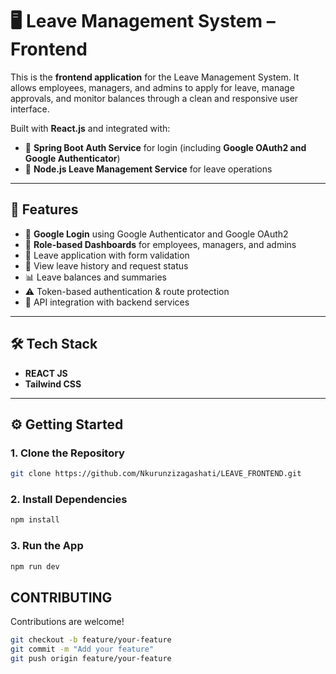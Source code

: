 # 🖥️ Leave Management System – Frontend

This is the **frontend application** for the Leave Management System. It allows employees, managers, and admins to apply for leave, manage approvals, and monitor balances through a clean and responsive user interface.

Built with **React.js** and integrated with:
- 🔐 **Spring Boot Auth Service** for login (including **Google OAuth2 and Google Authenticator**)
- 📡 **Node.js Leave Management Service** for leave operations

---

## 🚀 Features

- 🔐 **Google Login** using Google Authenticator and Google OAuth2
- 👥 **Role-based Dashboards** for employees, managers, and admins
- 📝 Leave application with form validation
- 📄 View leave history and request status
- 📊 Leave balances and summaries
- ⚠️ Token-based authentication & route protection
- 🔁 API integration with backend services

---

## 🛠️ Tech Stack

- **REACT JS**
- **Tailwind CSS**

---

## ⚙️ Getting Started

### 1. Clone the Repository

```bash
git clone https://github.com/Nkurunzizagashati/LEAVE_FRONTEND.git
```

### 2. Install Dependencies

```bash
npm install
```

### 3. Run the App

```bash
npm run dev
```

## CONTRIBUTING

Contributions are welcome!

```bash
git checkout -b feature/your-feature
git commit -m "Add your feature"
git push origin feature/your-feature
```

